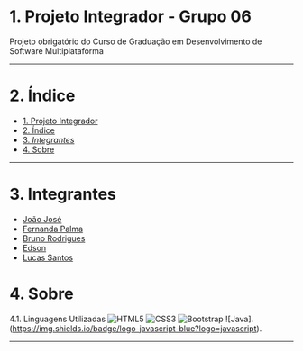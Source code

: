 # 1. Projeto Integrador - Grupo 06
Projeto obrigatório do Curso de Graduação em Desenvolvimento de Software Multiplataforma

---
# 2. Índice

- [1. Projeto Integrador](#1-projeto-integrador)
- [2. Índice](#2-índice)
- [3. _Integrantes_](#3-integrantes)
- [4. Sobre](#4-sobre)

---

# 3. Integrantes
 - [João José](https://github.com)
 - [Fernanda Palma](https://github.com)
 - [Bruno Rodrigues](https://github.com)
 - [Edson](https://github.com)
 - [Lucas Santos](https://github.com)

# 4. Sobre

4.1. Linguagens Utilizadas
![HTML5](https://img.shields.io/badge/html5-%23E34F26.svg?style=for-the-badge&logo=html5&logoColor=white)
![CSS3](https://img.shields.io/badge/css3-%231572B6.svg?style=for-the-badge&logo=css3&logoColor=white)
![Bootstrap](https://img.shields.io/badge/bootstrap-%238511FA.svg?style=for-the-badge&logo=bootstrap&logoColor=white)
![Java].(https://img.shields.io/badge/logo-javascript-blue?logo=javascript).
>
---
